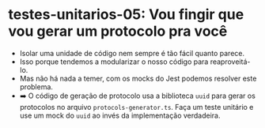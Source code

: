 # testes-unitarios-05: Vou fingir que vou gerar um protocolo pra você

- Isolar uma unidade de código nem sempre é tão fácil quanto parece.
- Isso porque tendemos a modularizar o nosso código para reaproveitá-lo.
- Mas não há nada a temer, com os mocks do Jest podemos resolver este problema.
- ➡️ O código de geração de protocolo usa a biblioteca `uuid` para gerar os protocolos no arquivo `protocols-generator.ts`. Faça um teste unitário e use um mock do `uuid` ao invés da implementação verdadeira.